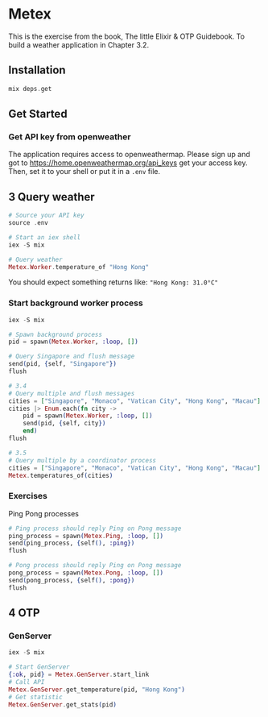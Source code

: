 # Metex

This is the exercise from the book, The little Elixir & OTP Guidebook.
To build a weather application in Chapter 3.2.

## Installation

```elixir
mix deps.get
```

## Get Started

### Get API key from openweather

The application requires access to openweathermap.
Please sign up and got to https://home.openweathermap.org/api_keys get your access key. Then, set it to your shell or put it in a `.env` file.

## 3 Query weather

```elixir
# Source your API key
source .env

# Start an iex shell
iex -S mix

# Query weather
Metex.Worker.temperature_of "Hong Kong"
```

You should expect something returns like:
`"Hong Kong: 31.0°C"`

### Start background worker process

```elixir
iex -S mix

# Spawn background process
pid = spawn(Metex.Worker, :loop, [])

# Query Singapore and flush message
send(pid, {self, "Singapore"})
flush

# 3.4
# Query multiple and flush messages
cities = ["Singapore", "Monaco", "Vatican City", "Hong Kong", "Macau"]
cities |> Enum.each(fn city ->
    pid = spawn(Metex.Worker, :loop, [])
    send(pid, {self, city})
    end)
flush

# 3.5
# Query multiple by a coordinator process
cities = ["Singapore", "Monaco", "Vatican City", "Hong Kong", "Macau"]
Metex.temperatures_of(cities)
```

### Exercises

Ping Pong processes

```elixir
# Ping process should reply Ping on Pong message
ping_process = spawn(Metex.Ping, :loop, [])
send(ping_process, {self(), :ping})
flush

# Pong process should reply Ping on Pong message
pong_process = spawn(Metex.Pong, :loop, [])
send(pong_process, {self(), :pong})
flush
```

## 4 OTP

### GenServer

```elixir
iex -S mix

# Start GenServer
{:ok, pid} = Metex.GenServer.start_link
# Call API
Metex.GenServer.get_temperature(pid, "Hong Kong")
# Get statistic
Metex.GenServer.get_stats(pid)
```
